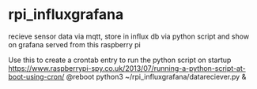# rpi_influxgrafana
recieve sensor data via mqtt, store in influx db via python script and show on grafana served from this raspberry pi

Use this to create a crontab entry to run the python script on startup
https://www.raspberrypi-spy.co.uk/2013/07/running-a-python-script-at-boot-using-cron/
@reboot python3 ~/rpi_influxgrafana/datareciever.py &
